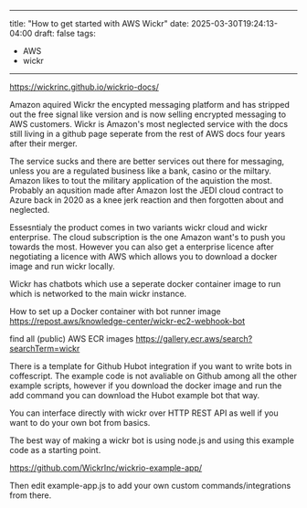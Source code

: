 ---
 title: "How to get started with AWS Wickr"
 date: 2025-03-30T19:24:13-04:00
 draft: false
 tags:
   - AWS
   - wickr
 ---

https://wickrinc.github.io/wickrio-docs/

Amazon aquired Wickr the encypted messaging platform and has stripped out the free signal like version and is now selling encrypted messaging to AWS customers. Wickr is Amazon's most neglected service with the docs still living in a github page seperate from the rest of AWS docs four years after their merger. 

The service sucks and there are better services out there for messaging, unless you are a regulated business like a bank, casino or the miltary. Amazon likes to tout the military application of the aquistion the most. Probably an aqusition made after Amazon lost the JEDI cloud contract to Azure back in 2020 as a knee jerk reaction and then forgotten about and neglected.

Essesntialy the product comes in two variants wickr cloud and wickr enterprise. The cloud subscription is the one Amazon want's to push you towards the most. However you can also get a enterprise licence after negotiating a licence with AWS which allows you to download a docker image and run wickr locally.

Wickr has chatbots which use a seperate docker container image to run which is networked to the main wickr instance.

How to set up a Docker container with bot runner image
https://repost.aws/knowledge-center/wickr-ec2-webhook-bot

find all (public) AWS ECR images
https://gallery.ecr.aws/search?searchTerm=wickr

There is a template for Github Hubot integration if you want to write bots in coffescript. The example code is not avaliable on Github among all the other example scripts, however if you download the docker image and run the add command you can download the Hubot example bot that way.

You can interface directly with wickr over HTTP REST API as well if you want to do your own bot from basics.

The best way of making a wickr bot is using node.js and using this example code as a starting point. 

https://github.com/WickrInc/wickrio-example-app/

Then edit example-app.js to add your own custom commands/integrations from there.
